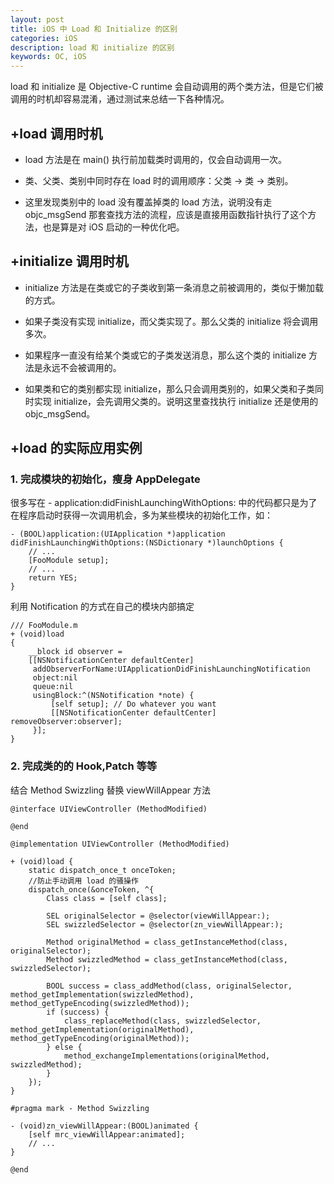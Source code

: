 ```yaml
---
layout: post
title: iOS 中 Load 和 Initialize 的区别
categories: iOS
description: load 和 initialize 的区别
keywords: OC, iOS
---
```


load 和 initialize 是 Objective-C runtime 会自动调用的两个类方法，但是它们被调用的时机却容易混淆，通过测试来总结一下各种情况。

## +load 调用时机
- load 方法是在 main() 执行前加载类时调用的，仅会自动调用一次。

- 类、父类、类别中同时存在 load 时的调用顺序：父类 -> 类 -> 类别。

- 这里发现类别中的 load 没有覆盖掉类的 load 方法，说明没有走 objc_msgSend 那套查找方法的流程，应该是直接用函数指针执行了这个方法，也是算是对 iOS 启动的一种优化吧。

## +initialize 调用时机
- initialize 方法是在类或它的子类收到第一条消息之前被调用的，类似于懒加载的方式。

- 如果子类没有实现 initialize，而父类实现了。那么父类的 initialize 将会调用多次。

- 如果程序一直没有给某个类或它的子类发送消息，那么这个类的 initialize 方法是永远不会被调用的。

- 如果类和它的类别都实现 initialize，那么只会调用类别的，如果父类和子类同时实现 initialize，会先调用父类的。说明这里查找执行 initialize 还是使用的 objc_msgSend。

## +load 的实际应用实例
### 1. 完成模块的初始化，瘦身 AppDelegate

很多写在 - application:didFinishLaunchingWithOptions: 中的代码都只是为了在程序启动时获得一次调用机会，多为某些模块的初始化工作，如：

```objc
- (BOOL)application:(UIApplication *)application
didFinishLaunchingWithOptions:(NSDictionary *)launchOptions {
    // ...
    [FooModule setup];
    // ...
    return YES;
}
```

利用 Notification 的方式在自己的模块内部搞定

```objc
/// FooModule.m
+ (void)load
{
    __block id observer =
    [[NSNotificationCenter defaultCenter]
     addObserverForName:UIApplicationDidFinishLaunchingNotification
     object:nil
     queue:nil
     usingBlock:^(NSNotification *note) {
         [self setup]; // Do whatever you want
         [[NSNotificationCenter defaultCenter] removeObserver:observer];
     }];
}
```
### 2. 完成类的的 Hook,Patch 等等
结合 Method Swizzling 替换 viewWillAppear 方法

```objc
@interface UIViewController (MethodModified)

@end

@implementation UIViewController (MethodModified)

+ (void)load {
    static dispatch_once_t onceToken;
    //防止手动调用 load 的骚操作
    dispatch_once(&onceToken, ^{
        Class class = [self class];

        SEL originalSelector = @selector(viewWillAppear:);
        SEL swizzledSelector = @selector(zn_viewWillAppear:);

        Method originalMethod = class_getInstanceMethod(class, originalSelector);
        Method swizzledMethod = class_getInstanceMethod(class, swizzledSelector);

        BOOL success = class_addMethod(class, originalSelector, method_getImplementation(swizzledMethod), method_getTypeEncoding(swizzledMethod));
        if (success) {
            class_replaceMethod(class, swizzledSelector, method_getImplementation(originalMethod), method_getTypeEncoding(originalMethod));
        } else {
            method_exchangeImplementations(originalMethod, swizzledMethod);
        }
    });
}

#pragma mark - Method Swizzling

- (void)zn_viewWillAppear:(BOOL)animated {
    [self mrc_viewWillAppear:animated];
    // ...
}

@end

```


 